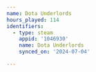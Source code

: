 ```yaml
---
name: Dota Underlords
hours_played: 114
identifiers:
  - type: steam
    appid: '1046930'
    name: Dota Underlords
    synced_on: '2024-07-04'

---
```

